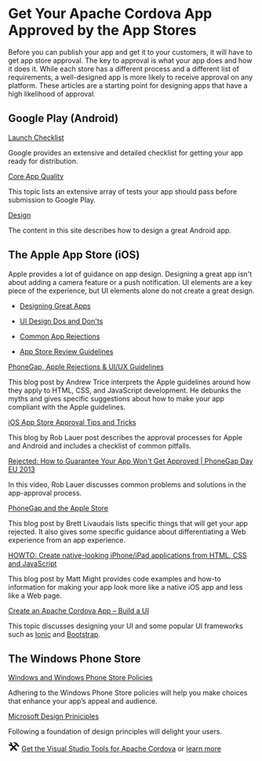 <properties
   pageTitle="Get Your Apache Cordova App Approved by the App Stores | Cordova"
   description="description"
   services="na"
   documentationCenter=""
   authors="Mikejo5000"
   tags=""/>
<tags
   ms.service="na"
   ms.devlang="javascript"
   ms.topic="article"
   ms.tgt_pltfrm="mobile-multiple"
   ms.workload="na"
   ms.date="09/10/2015"
   ms.author="mikejo"/>
# Get Your Apache Cordova App Approved by the App Stores

Before you can publish your app and get it to your customers, it will have to get app store approval. The key to approval is what your app does and how it does it. While each store has a different process and a different list of requirements, a well-designed app is more likely to receive approval on any platform. These articles are a starting point for designing apps that have a high likelihood of approval.

## Google Play (Android)

[Launch Checklist](http://developer.android.com/distribute/tools/launch-checklist.html)

Google provides an extensive and detailed checklist for getting your app ready for distribution.

[Core App Quality](http://developer.android.com/distribute/essentials/quality/core.html)

This topic lists an extensive array of tests your app should pass before submission to Google Play.

[Design](http://developer.android.com/design/index.html)

The content in this site describes how to design a great Android app.

## The Apple App Store (iOS)

Apple provides a lot of guidance on app design. Designing a great app isn't about adding a camera feature or a push notification. UI elements are a key piece of the experience, but UI elements alone do not create a great design.

*   [Designing Great Apps](https://developer.apple.com/design/)

*   [UI Design Dos and Don'ts](https://developer.apple.com/design/tips/)

*   [Common App Rejections](https://developer.apple.com/app-store/review/rejections/)

*   [App Store Review Guidelines](https://developer.apple.com/app-store/review/guidelines/)

[PhoneGap, Apple Rejections & UI/UX Guidelines](http://www.tricedesigns.com/2012/10/03/phonegap-apple-rejections-uiux-guidelines/)

This blog post by Andrew Trice interprets the Apple guidelines around how they apply to HTML, CSS, and JavaScript development. He debunks the myths and gives specific suggestions about how to make your app compliant with the Apple guidelines.

[iOS App Store Approval Tips and Tricks](http://blogs.telerik.com/appbuilder/posts/13-05-16/ios-app-store-approval-tips-and-tricks)

This blog by Rob Lauer post describes the approval processes for Apple and Android and includes a checklist of common pitfalls.

[Rejected: How to Guarantee Your App Won't Get Approved | PhoneGap Day EU 2013](http://www.youtube.com/watch?v=-xIugmJ6ks4)

In this video, Rob Lauer discusses common problems and solutions in the app-approval process.

[PhoneGap and the Apple Store](http://www.awesome-robot.com/article/PhoneGap_and_the_Apple_Store/)

This blog post by Brett Livaudais lists specific things that will get your app rejected. It also gives some specific guidance about differentiating a Web experience from an app experience.

[HOWTO: Create native-looking iPhone/iPad applications from HTML, CSS and JavaScript](http://matt.might.net/articles/how-to-native-iphone-ipad-apps-in-javascript/)

This blog post by Matt Might provides code examples and how-to information for making your app look more like a native iOS app and less like a Web page.

[Create an Apache Cordova App – Build a UI](../getting-started/create-first-app-using-vs-tools-apache-cordova.md#BuildUI)

This topic discusses designing your UI and some popular UI frameworks such as [Ionic](http://ionicframework.com/) and [Bootstrap](http://getbootstrap.com/).

## The Windows Phone Store

[Windows and Windows Phone Store Policies](https://msdn.microsoft.com/library/windows/apps/dn764944.aspx)

Adhering to the Windows Phone Store policies will help you make choices that enhance your app’s appeal and audience.

[Microsoft Design Priniciples](https://msdn.microsoft.com/library/windows/apps/hh781237.aspx)

Following a foundation of design principles will delight your users.

![Download the tools](media/get-your-app-approved/approved-download-link.png) [Get the Visual Studio Tools for Apache Cordova](http://aka.ms/mchm38) or [learn more](https://www.visualstudio.com/cordova-vs.aspx)
